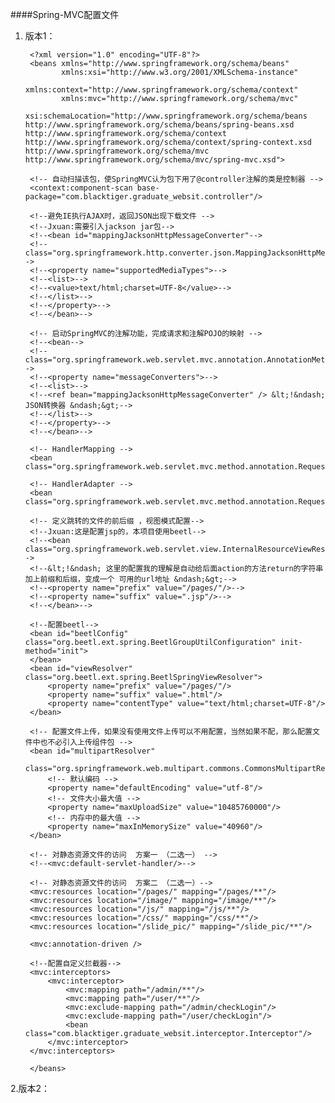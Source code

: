 ####Spring-MVC配置文件

1. 版本1：

		<?xml version="1.0" encoding="UTF-8"?>
		<beans xmlns="http://www.springframework.org/schema/beans"
		       xmlns:xsi="http://www.w3.org/2001/XMLSchema-instance"
		       xmlns:context="http://www.springframework.org/schema/context"
		       xmlns:mvc="http://www.springframework.org/schema/mvc"
		       xsi:schemaLocation="http://www.springframework.org/schema/beans http://www.springframework.org/schema/beans/spring-beans.xsd http://www.springframework.org/schema/context http://www.springframework.org/schema/context/spring-context.xsd http://www.springframework.org/schema/mvc http://www.springframework.org/schema/mvc/spring-mvc.xsd">
	
	    <!-- 自动扫描该包，使SpringMVC认为包下用了@controller注解的类是控制器 -->
	    <context:component-scan base-package="com.blacktiger.graduate_websit.controller"/>
	
	    <!--避免IE执行AJAX时，返回JSON出现下载文件 -->
	    <!--Jxuan:需要引入jackson jar包-->
	    <!--<bean id="mappingJacksonHttpMessageConverter"-->
	    <!--class="org.springframework.http.converter.json.MappingJacksonHttpMessageConverter">-->
	    <!--<property name="supportedMediaTypes">-->
	    <!--<list>-->
	    <!--<value>text/html;charset=UTF-8</value>-->
	    <!--</list>-->
	    <!--</property>-->
	    <!--</bean>-->
	
	    <!-- 启动SpringMVC的注解功能，完成请求和注解POJO的映射 -->
	    <!--<bean-->
	    <!--class="org.springframework.web.servlet.mvc.annotation.AnnotationMethodHandlerAdapter">-->
	    <!--<property name="messageConverters">-->
	    <!--<list>-->
	    <!--<ref bean="mappingJacksonHttpMessageConverter" /> &lt;!&ndash; JSON转换器 &ndash;&gt;-->
	    <!--</list>-->
	    <!--</property>-->
	    <!--</bean>-->
	
	    <!-- HandlerMapping -->
	    <bean class="org.springframework.web.servlet.mvc.method.annotation.RequestMappingHandlerMapping"/>
	
	    <!-- HandlerAdapter -->
	    <bean class="org.springframework.web.servlet.mvc.method.annotation.RequestMappingHandlerAdapter"/>
	
	    <!-- 定义跳转的文件的前后缀 ，视图模式配置-->
	    <!--Jxuan:这是配置jsp的，本项目使用beetl-->
	    <!--<bean class="org.springframework.web.servlet.view.InternalResourceViewResolver">-->
	    <!--&lt;!&ndash; 这里的配置我的理解是自动给后面action的方法return的字符串加上前缀和后缀，变成一个 可用的url地址 &ndash;&gt;-->
	    <!--<property name="prefix" value="/pages/"/>-->
	    <!--<property name="suffix" value=".jsp"/>-->
	    <!--</bean>-->
	
	    <!--配置beetl-->
	    <bean id="beetlConfig" class="org.beetl.ext.spring.BeetlGroupUtilConfiguration" init-method="init">
	    </bean>
	    <bean id="viewResolver" class="org.beetl.ext.spring.BeetlSpringViewResolver">
	        <property name="prefix" value="/pages/"/>
	        <property name="suffix" value=".html"/>
	        <property name="contentType" value="text/html;charset=UTF-8"/>
	    </bean>
	
	    <!-- 配置文件上传，如果没有使用文件上传可以不用配置，当然如果不配，那么配置文件中也不必引入上传组件包 -->
	    <bean id="multipartResolver"
	          class="org.springframework.web.multipart.commons.CommonsMultipartResolver">
	        <!-- 默认编码 -->
	        <property name="defaultEncoding" value="utf-8"/>
	        <!-- 文件大小最大值 -->
	        <property name="maxUploadSize" value="10485760000"/>
	        <!-- 内存中的最大值 -->
	        <property name="maxInMemorySize" value="40960"/>
	    </bean>
	
	    <!-- 对静态资源文件的访问  方案一 （二选一） -->
	    <!--<mvc:default-servlet-handler/>-->
	
	    <!-- 对静态资源文件的访问  方案二 （二选一）-->
	    <mvc:resources location="/pages/" mapping="/pages/**"/>
	    <mvc:resources location="/image/" mapping="/image/**"/>
	    <mvc:resources location="/js/" mapping="/js/**"/>
	    <mvc:resources location="/css/" mapping="/css/**"/>
	    <mvc:resources location="/slide_pic/" mapping="/slide_pic/**"/>
	
	    <mvc:annotation-driven />
	
	    <!--配置自定义拦截器-->
	    <mvc:interceptors>
	        <mvc:interceptor>
	            <mvc:mapping path="/admin/**"/>
	            <mvc:mapping path="/user/**"/>
	            <mvc:exclude-mapping path="/admin/checkLogin"/>
	            <mvc:exclude-mapping path="/user/checkLogin"/>
	            <bean class="com.blacktiger.graduate_websit.interceptor.Interceptor"/>
	        </mvc:interceptor>
	    </mvc:interceptors>
	
		</beans>

2.版本2：